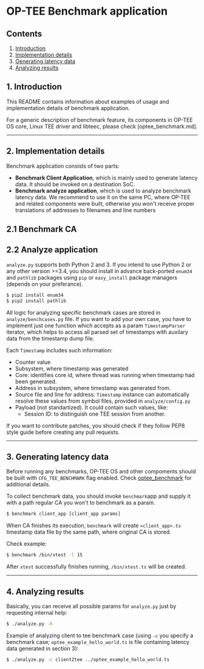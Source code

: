 # OP-TEE Benchmark application
## Contents
1. [Introduction](#1-introduction)
2. [Implementation details](#2-implementation-details)
3. [Generating latency data](#3-generating-latency-data)
4. [Analyzing results](#4-analyzing-results)

## 1. Introduction

This README contains information about examples of usage
and implementation details of benchmark application.

For a generic description of benchmark feature, its components in OP-TEE OS
core, Linux TEE driver and libteec, please check [optee_benchmark.md].

---

## 2. Implementation details

Benchmark application consists of two parts:
- **Benchmark Client Application**, which is mainly used to generate latency
  data. It should be invoked on a destination SoC.
- **Benchmark analyze application**, which is used to analyze benchmark latency
  data. We recommend to use it on the same PC, where OP-TEE and related
  components were built, otherwise you won't receive proper translations of
  addresses to filenames and line numbers

## 2.1 Benchmark CA

## 2.2 Analyze application
`analyze.py` supports both Python 2 and 3. If you intend to use Python 2 or
any other version >=3.4, you should install in advance back-ported
`enum34` and `pathlib` packages using `pip` or `easy_install` package managers
(depends on your preferance).

```bash
$ pip2 install enum34
$ pip2 install pathlib
```

All logic for analyzing specific benchmark cases are stored in
`analyze/benchcases.py` file. If you want to add your own case, you have to
implement just one function which accepts as a param `TimestampParser` iterator,
which helps to access all parsed set of timestamps with auxilary data from the
timestamp dump file.

Each `Timestamp` includes such information:
- Counter value
- Subsystem, where timestamp was generated
- Core: identifies core id, where thread was running when timestamp had been
  generated.
- Address in subsystem, where timestamp was generated from.
- Source file and line for address: `Timestamp` instance can automatically
  resolve these values from symbol files, provided in `analyze/config.py`
- Payload (not standartized). It could contain such values, like:
    - Session ID: to distinguish one TEE session from another.

If you want to contribute patches, you	should check if they follow PEP8
style guide before creating any pull requests.

---

## 3. Generating latency data
Before running any benchmarks, OP-TEE OS and other compoments should be built
with `CFG_TEE_BENCHMARK` flag enabled. Check [optee_benchmark] for additional
details.

To collect benchmark data, you should invoke `benchmark`app and supply it with
a path regular CA you won't to benchmark as a param.

```bash
$ benchmark client_app [client_app params]
```

When CA finishes its execution, `benchmark` will create
`<client_app>.ts` timestamp data file by the same path, where original CA is
stored.

Check example:

```bash
$ benchmark /bin/xtest -l 15
```
After `xtest` successfully finishes running, `/bin/xtest.ts` will be created.

---

## 4. Analyzing results

Basically, you can receive all possible params for `analyze.py` just by
requesting internal help:

```bash
$ ./analyze.py -h
```

Example of analyzing client to tee benchmark case (using `-c` you specify a
benchmark case; `optee_example_hello_world.ts` is file containing latency data
generated in section 3):

```bash
$ ./analyze.py -c client2tee ../optee_example_hello_world.ts
```

[optee_benchmark]: https://github.com/OP-TEE/optee_os/blob/master/documentation/benchmark.md
